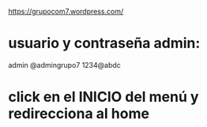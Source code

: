 
https://grupocom7.wordpress.com/


# usuario y contraseña admin: 
admin
@admingrupo7
1234@abdc

# click en el INICIO del menú y redirecciona al home
